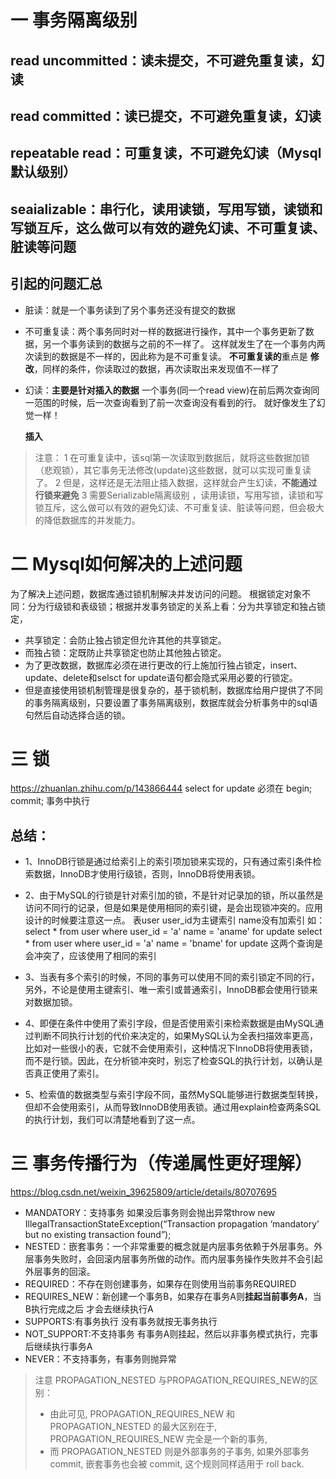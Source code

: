 # 一 事务隔离级别
## read uncommitted：读未提交，不可避免重复读，幻读
## read committed：读已提交，不可避免重复读，幻读
## repeatable read：可重复读，不可避免幻读（Mysql默认级别）
## seaializable：串行化，读用读锁，写用写锁，读锁和写锁互斥，这么做可以有效的避免幻读、不可重复读、脏读等问题
## 引起的问题汇总
- 脏读：就是一个事务读到了另个事务还没有提交的数据
- 不可重复读：两个事务同时对一样的数据进行操作，其中一个事务更新了数据，另一个事务读到的数据与之前的不一样了。
  这样就发生了在一个事务内两次读到的数据是不一样的，因此称为是不可重复读。
  **不可重复读的**重点是 **修改**，同样的条件，你读取过的数据，再次读取出来发现值不一样了
- 幻读：**主要是针对插入的数据**
  一个事务(同一个read view)在前后两次查询同一范围的时候，后一次查询看到了前一次查询没有看到的行。
  就好像发生了幻觉一样！
  
  **插入**
> 注意：
> 1 在可重复读中，该sql第一次读取到数据后，就将这些数据加锁（悲观锁），其它事务无法修改(update)这些数据，就可以实现可重复读了。
> 2 但是，这样还是无法阻止插入数据，这样就会产生幻读，**不能通过行锁来避免** 
> 3 需要Serializable隔离级别 ，读用读锁，写用写锁，读锁和写锁互斥，这么做可以有效的避免幻读、不可重复读、脏读等问题，但会极大的降低数据库的并发能力。


# 二 Mysql如何解决的上述问题
为了解决上述问题，数据库通过锁机制解决并发访问的问题。
根据锁定对象不同：分为行级锁和表级锁；根据并发事务锁定的关系上看：分为共享锁定和独占锁定，
- 共享锁定：会防止独占锁定但允许其他的共享锁定。
- 而独占锁：定既防止共享锁定也防止其他独占锁定。
- 为了更改数据，数据库必须在进行更改的行上施加行独占锁定，insert、update、delete和selsct for update语句都会隐式采用必要的行锁定。
- 但是直接使用锁机制管理是很复杂的，基于锁机制，数据库给用户提供了不同的事务隔离级别，只要设置了事务隔离级别，数据库就会分析事务中的sql语句然后自动选择合适的锁。 

# 三 锁
https://zhuanlan.zhihu.com/p/143866444
select for update 必须在 begin; commit; 事务中执行

## 总结：
- 1、InnoDB行锁是通过给索引上的索引项加锁来实现的，只有通过索引条件检索数据，InnoDB才使用行级锁，否则，InnoDB将使用表锁。
- 2、由于MySQL的行锁是针对索引加的锁，不是针对记录加的锁，所以虽然是访问不同行的记录，但是如果是使用相同的索引键，是会出现锁冲突的。应用设计的时候要注意这一点。
表user user_id为主键索引  name没有加索引
如：select * from user where user_id = 'a' name = 'aname' for update
select * from user where user_id = 'a' name = 'bname' for update
这两个查询是会冲突了，应该使用了相同的索引

- 3、当表有多个索引的时候，不同的事务可以使用不同的索引锁定不同的行，另外，不论是使用主键索引、唯一索引或普通索引，InnoDB都会使用行锁来对数据加锁。
- 4、即便在条件中使用了索引字段，但是否使用索引来检索数据是由MySQL通过判断不同执行计划的代价来决定的，如果MySQL认为全表扫描效率更高，比如对一些很小的表，它就不会使用索引，这种情况下InnoDB将使用表锁，而不是行锁。因此，在分析锁冲突时，别忘了检查SQL的执行计划，以确认是否真正使用了索引。
- 5、检索值的数据类型与索引字段不同，虽然MySQL能够进行数据类型转换，但却不会使用索引，从而导致InnoDB使用表锁。通过用explain检查两条SQL的执行计划，我们可以清楚地看到了这一点。

# 三 事务传播行为（传递属性更好理解）
https://blog.csdn.net/weixin_39625809/article/details/80707695

- MANDATORY：支持事务 如果没后事务则会抛出异常throw new IllegalTransactionStateException(“Transaction propagation ‘mandatory’ but no existing transaction found”);
- NESTED：嵌套事务：一个非常重要的概念就是内层事务依赖于外层事务。外层事务失败时，会回滚内层事务所做的动作。而内层事务操作失败并不会引起外层事务的回滚。
- REQUIRED：不存在则创建事务，如果存在则使用当前事务REQUIRED
- REQUIRES_NEW：新创建一个事务B，如果存在事务A则**挂起当前事务A**，当B执行完成之后 才会去继续执行A
- SUPPORTS:有事务执行 没有事务就按无事务执行
- NOT_SUPPORT:不支持事务 有事务A则挂起，然后以非事务模式执行，完事后继续执行事务A
- NEVER：不支持事务，有事务则抛异常

> 注意 PROPAGATION_NESTED 与PROPAGATION_REQUIRES_NEW的区别：
> * 由此可见, PROPAGATION_REQUIRES_NEW 和 PROPAGATION_NESTED 的最大区别在于, PROPAGATION_REQUIRES_NEW 完全是一个新的事务,
> * 而 PROPAGATION_NESTED 则是外部事务的子事务, 如果外部事务 commit, 嵌套事务也会被 commit, 这个规则同样适用于 roll back.
